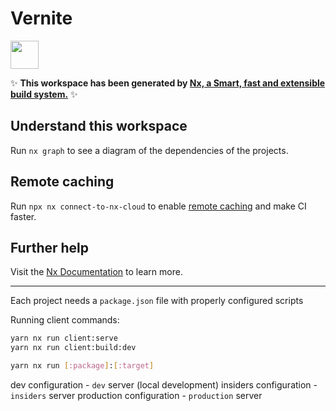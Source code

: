 # Vernite

<a alt="Nx logo" href="https://nx.dev" target="_blank" rel="noreferrer"><img src="https://raw.githubusercontent.com/nrwl/nx/master/images/nx-logo.png" width="45"></a>

✨ **This workspace has been generated by [Nx, a Smart, fast and extensible build system.](https://nx.dev)** ✨

## Understand this workspace

Run `nx graph` to see a diagram of the dependencies of the projects.

## Remote caching

Run `npx nx connect-to-nx-cloud` to enable [remote caching](https://nx.app) and make CI faster.

## Further help

Visit the [Nx Documentation](https://nx.dev) to learn more.

---

Each project needs a `package.json` file with properly configured scripts

Running client commands:

```bash
yarn nx run client:serve
yarn nx run client:build:dev
```

```bash
yarn nx run [:package]:[:target]
```

dev configuration - `dev` server (local development)
insiders configuration - `insiders` server
production configuration - `production` server
